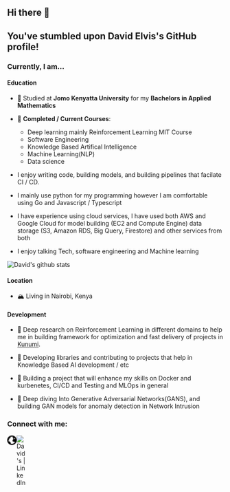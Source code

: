 ## Hi there 👋

## You've stumbled upon David Elvis's GitHub profile!

### Currently, I am...
#### Education
- 📖 Studied at **Jomo Kenyatta University** for my **Bachelors in Applied Mathematics**
- 🌱 **Completed / Current Courses**: 
  - Deep learning mainly Reinforcement Learning MIT Course
  - Software Engineering
  - Knowledge Based Artifical Intelligence
  - Machine Learning(NLP)
  - Data science
 
- I enjoy writing code, building models, and building pipelines that facilate CI / CD. 
- I mainly use python for my programming however I am comfortable using Go and Javascript / Typescript
- I have experience using cloud services,  I have used both AWS and Google Cloud for model building (EC2 and Compute Engine) data storage (S3, Amazon RDS, Big Query, Firestore) and other services from both
- I enjoy talking Tech, software engineering and Machine learning  

![David's github stats](https://github-readme-stats.vercel.app/api?username=Davidelvis&count_private=true&show_icons=true&theme=dark&hide_rank=false&include_all_commits=true)
#### Location
- 🏔 Living in Nairobi, Kenya
#### Development
- 🧠 Deep research on Reinforcement Learning in different domains to help me in building framework for optimization and fast delivery of projects in [Kunumi](https://www.kunumi.com/).

- 🧠 Developing libraries and contributing to projects that help in Knowledge Based AI development / etc
- 🧠 Building a project that will enhance my skills on Docker and kurbenetes, CI/CD and Testing and MLOps in general
- 🧠 Deep diving Into Generative Adversarial Networks(GANS), and building GAN models for anomaly detection in Network Intrusion

### Connect with me:

[<img align="left" alt="Davidelvis website" width="22px" src="https://raw.githubusercontent.com/iconic/open-iconic/master/svg/globe.svg" />][website]
[<img align="left" alt="David's | LinkedIn" width="22px" src="https://cdn.jsdelivr.net/npm/simple-icons@v3/icons/linkedin.svg" />][linkedin]

<br />

<br />

[website]: https://davidelvis.github.io/david/
[linkedin]: https://www.linkedin.com/in/david-elvis-a80336183/
